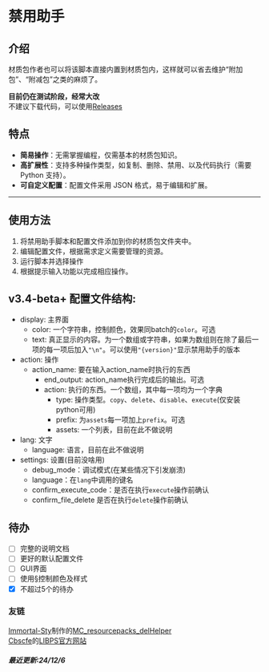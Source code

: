 # 禁用助手

## 介绍
材质包作者也可以将该脚本直接内置到材质包内，这样就可以省去维护“附加包”、“附减包”之类的麻烦了。

**目前仍在测试阶段，经常大改**\
不建议下载代码，可以使用[Releases](https://github.com/LIBPS/Disable_Helper/releases)

## 特点

- **简易操作**：无需掌握编程，仅需基本的材质包知识。
- **高扩展性**：支持多种操作类型，如复制、删除、禁用、以及代码执行（需要 Python 支持）。
- **可自定义配置**：配置文件采用 JSON 格式，易于编辑和扩展。	

---

## 使用方法
1. 将禁用助手脚本和配置文件添加到你的材质包文件夹中。
2. 编辑配置文件，根据需求定义需要管理的资源。
3. 运行脚本并选择操作
4. 根据提示输入功能以完成相应操作。

## v3.4-beta+ 配置文件结构:

- display: 主界面
  - color: 一个字符串，控制颜色，效果同batch的`color`。可选
  - text: 真正显示的内容。为一个数组或字符串，如果为数组则在除了最后一项的每一项后加入`"\n"`。可以使用`"{version}"`显示禁用助手的版本
- action: 操作
  - action_name: 要在输入action_name时执行的东西
    - end_output: action_name执行完成后的输出。可选
    - action: 执行的东西。一个数组，其中每一项均为一个字典
        - type: 操作类型。`copy`、`delete`、`disable`、`execute`(仅安装python可用)
        - prefix: 为`assets`每一项加上`prefix`。可选
        - assets: 一个列表，目前在此不做说明
- lang: 文字
  - language: 语言，目前在此不做说明
- settings: 设置(目前没啥用)
  - debug_mode：调试模式(在某些情况下引发崩溃)
  - language：在`lang`中调用的键名
  - confirm_execute_code：是否在执行`execute`操作前确认
  - confirm_file_delete 是否在执行`delete`操作前确认

## 待办

- [ ] 完整的说明文档
- [ ] 更好的默认配置文件
- [ ] GUI界面
- [ ] 使用§控制颜色及样式
- [x] 不超过5个的待办

### 友链

[Immortal-Sty](https://github.com/Immortal-Sty)制作的[MC_resourcepacks_delHelper](https://github.com/Immortal-Sty/MC_resourcepacks_delHelper "一个v1.0-beta的改版")\
[Cbscfe](https://github.com/BarbTurnip437)的[LIBPS官方网站](https://libps.github.io/Cbscfe/products)

[v1.0-beta]: https://github.com/LIBPS/Disable_Helper "被作者不小心删了"
[v2.0-beta]: https://github.com/LIBPS/Disable_Helper/releases/tag/Beta "v2.0-beta项目链接"
[v3.0-beta]: https://github.com/LIBPS/Disable_Helper/releases/tag/v3.3.2-beta "v3.0-beta项目链接"

##### 最近更新:24/12/6